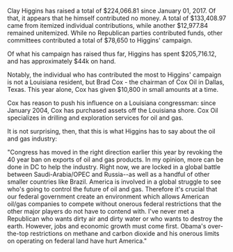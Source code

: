 Clay Higgins has raised a total of $224,066.81 since January 01, 2017. Of that, it appears that he himself contributed no money.
A total of $133,408.97 came from itemized individual contributions, while another $12,977.84 remained unitemized.
While no Republican parties contributed funds, other committees contributed a total of $78,650 to Higgins' campaign.

Of what his campaign has raised thus far, Higgins has spent $205,716.12, and has approximately $44k on hand. 

Notably, the individual who has contributed the most to Higgins' campaign is not a Louisiana resident, but Brad Cox - the chairman of Cox Oil in Dallas, Texas. This year alone, Cox has given $10,800 in small amounts at a time.

Cox has reason to push his influence on a Louisiana congressman: since January 2004, Cox has purchased assets off the Louisiana shore. Cox Oil specializes in drilling and exploration services for oil and gas.

It is not surprising, then, that this is what Higgins has to say about the oil and gas industry:

"Congress has moved in the right direction earlier this year by revoking the 40 year ban on exports of oil and gas products. In my opinion, more can be done in DC to help the industry. Right now, we are locked in a global battle between Saudi-Arabia/OPEC and Russia--as well as a handful of other smaller countries like Brazil. America is involved in a global struggle to see who's going to control the future of oil and gas. Therefore it's crucial that our federal government create an environment which allows American oil/gas companies to compete without onerous federal restrictions that the other major players do not have to contend with. I've never met a Republican who wants dirty air and dirty water or who wants to destroy the earth. However, jobs and economic growth must come first. Obama's over-the-top restrictions on methane and carbon dioxide and his onerous limits on operating on federal land have hurt America."



